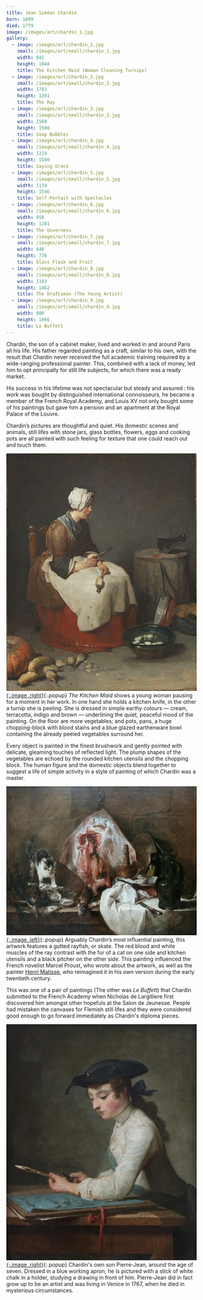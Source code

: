 ```yaml
---
title: Jean Siméon Chardin
born: 1699
died: 1779
image: /images/art/chardin_1.jpg
gallery:
  - image: /images/art/chardin_1.jpg
    small: /images/art/small/chardin_1.jpg
    width: 842
    height: 1048
    title: The Kitchen Maid (Woman Cleaning Turnips)
  - image: /images/art/chardin_2.jpg
    small: /images/art/small/chardin_2.jpg
    width: 1783
    height: 1391
    title: The Ray
  - image: /images/art/chardin_3.jpg
    small: /images/art/small/chardin_3.jpg
    width: 1560
    height: 1508
    title: Soap Bubbles
  - image: /images/art/chardin_4.jpg
    small: /images/art/small/chardin_4.jpg
    width: 1214
    height: 1580
    title: Saying Grace
  - image: /images/art/chardin_5.jpg
    small: /images/art/small/chardin_5.jpg
    width: 1174
    height: 1546
    title: Self-Portait with Spectacles
  - image: /images/art/chardin_6.jpg
    small: /images/art/small/chardin_6.jpg
    width: 950
    height: 1201
    title: The Governess
  - image: /images/art/chardin_7.jpg
    small: /images/art/small/chardin_7.jpg
    width: 640
    height: 776
    title: Glass Flask and Fruit
  - image: /images/art/chardin_8.jpg
    small: /images/art/small/chardin_8.jpg
    width: 1183
    height: 1462
    title: The Draftsman (The Young Artist)
  - image: /images/art/chardin_9.jpg
    small: /images/art/small/chardin_9.jpg
    width: 800
    height: 1066
    title: Le Buffett
---
```


Chardin, the son of a cabinet maker, lived and worked in and around Paris all
his life.  His father regarded painting as a craft, similar to his own, with
the result that Chardin never received the full academic training required by a
wide-ranging professional painter. This, combined with a lack of money, led him
to opt principally for still life subjects, for which there was a ready market.

His success in his lifetime was not spectacular but steady and assured : his
work was bought by distinguished international connoisseurs, he became a member
of the French Royal Academy, and Louis XV not only bought some of his paintings
but gave him a pension and an apartment at the Royal Palace of the Louvre.

Chardin’s pictures are thoughtful and quiet. His domestic scenes and animals,
still lifes with stone jars, glass bottles, flowers, eggs and cooking pots are
all painted with such feeling for texture that one could reach out and touch
them.

[![The Kitchen Maid (Woman Cleaning Turnips)](/images/art/chardin_1.jpg){:.image .right}](/images/art/chardin_1.jpg){:.popup}
_The Kitchen Maid_ shows a young woman pausing for a moment in her work.  In
one hand she holds a kitchen knife, in the other a turnip she is peeling. She
is dressed in simple earthy colours &mdash; cream, terracotta, indigo and brown
&mdash; underlining the quiet, peaceful mood of the painting. On the floor are
more vegetables; and pots, pans, a huge chopping-block with blood stains and a
blue glazed earthenware bowl containing the already peeled vegetables surround
her.

Every object is painted in the finest brushwork and gently pointed with
delicate, gleaming touches of reflected light.  The plump shapes of the
vegetables are echoed by the rounded kitchen utensils and the chopping block.
The human figure and the domestic objects blend together to suggest a life of
simple activity in a style of painting of which Chardin was a master.

[![The Ray](/images/art/chardin_2.jpg){:.image .left}](/images/art/chardin_2.jpg){:.popup}
Arguably Chardin’s most influential painting, this artwork features a gutted
rayfish, or skate. The red blood and white muscles of the ray contrast with the
fur of a cat on one side and kitchen utensils and a black pitcher on the other
side. This painting influenced the French novelist Marcel Proust, who wrote
about the artwork, as well as the painter [Henri Matisse](/art/matisse/), who
reimagined it in his own version during the early twentieth century.

This was one of a pair of paintings (The other was _Le Buffett_) that Chardin
submitted to the French Academy when Nicholas de Largilliere first discovered
him amongst other hopefuls at the Salon de Jeunesse. People had mistaken the
canvases for Flemish still lifes and they were considered good enough to go
forward immediately as Chardin's diploma pieces.

[![The Draftsman (The Young Artist)](/images/art/chardin_8.jpg){:.image .right}](/images/art/chardin_8.jpg){:.popup}
Chardin's own son Pierre-Jean, around the age of seven. Dressed in a blue
working apron, he is pictured with a stick of white chalk in a holder,
studying a drawing in front of him. Pierre-Jean did in fact grow up to be an
artist and was living in Venice in 1767, when he died in mysterious
circumstances.
